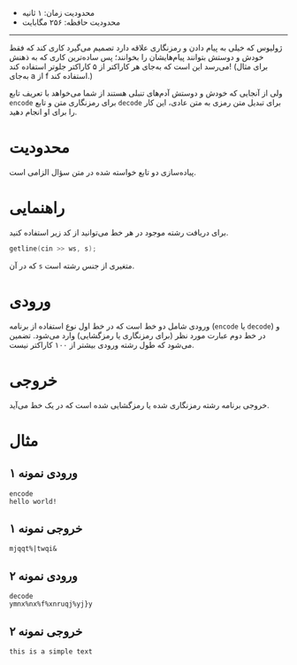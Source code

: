 [_metadata_:id]:- "caesar-cipher"
[_metadata_:title]:- "رمز سزار!"
[_metadata_:level]:- "medium"
[_metadata_:author]:- "علیرضا خادم دقیق"
[_metadata_:series]:- "compensation-1-5"

+ محدودیت زمان: ۱ ثانیه
+ محدودیت حافظه: ۲۵۶ مگابایت

----------

ژولیوس که خیلی به پیام دادن و رمزنگاری علاقه دارد تصمیم می‌گیرد کاری کند که فقط خودش و دوستش بتوانند پیام‌هایشان را بخوانند؛ پس ساده‌ترین کاری که به ذهنش می‌رسد این است که به‌جای هر کاراکتر از ۵ کاراکتر جلوتر استفاده کند! (برای مثال به‌جای a از f استفاده کند.)

ولی از آنجایی که خودش و دوستش آدم‌های تنبلی هستند از شما می‌خواهد با تعریف تابع `encode` برای رمزنگاری متن و تابع `decode` برای تبدیل متن رمزی به متن عادی، این کار را برای او انجام دهید.

# محدودیت

پیاده‌سازی دو تابع خواسته شده در متن سؤال الزامی است.

# راهنمایی

برای دریافت رشته موجود در هر خط می‌توانید از کد زیر استفاده کنید.
```cpp
getline(cin >> ws, s);
```

که در آن `s` متغیری از جنس رشته است.

# ورودی

ورودی شامل دو خط است که در خط اول نوع استفاده از برنامه (`encode` یا `decode`) و در خط دوم عبارت مورد نظر (برای رمزنگاری یا رمزگشایی) وارد می‌شود. تضمین می‌شود که طول رشته ورودی بیشتر از ۱۰۰ کاراکتر نیست.

# خروجی

خروجی برنامه رشته رمزنگاری شده یا رمزگشایی شده است که در یک خط می‌آید.

# مثال

## ورودی نمونه ۱
```
encode
hello world!
```


## خروجی نمونه ۱
```
mjqqt%|twqi&
```


## ورودی نمونه ۲
```
decode
ymnx%nx%f%xnruqj%yj}y
```


## خروجی نمونه ۲
```
this is a simple text
```

